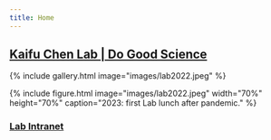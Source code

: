 ```yaml
---
title: Home
---
```

## [Kaifu Chen Lab  |  Do Good Science](https://kaifuchenlab.github.io)

 

{%
  include gallery.html
  image="images/lab2022.jpeg"
%}

{%
  include figure.html
  image="images/lab2022.jpeg"
  width="70%"
  height="70%"
  caption="2023: first Lab lunch after pandemic."
%}

### [Lab Intranet](https://sites.google.com/site/superchenlab/)
